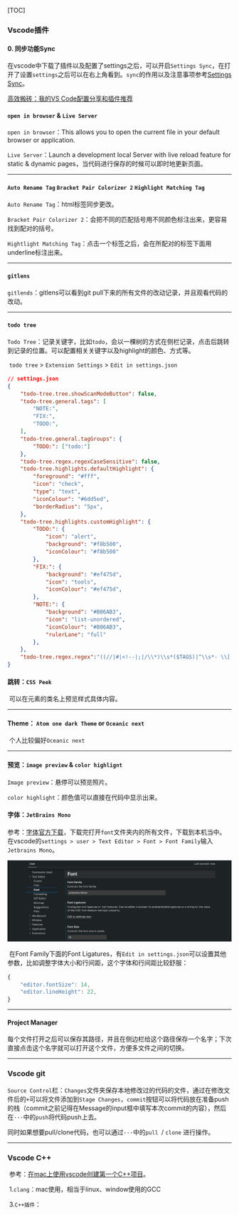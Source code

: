 [TOC]

### Vscode插件

#### 0. 同步功能Sync

​	在vscode中下载了插件以及配置了settings之后，可以开启`Settings Sync`，在打开了设置`settings`之后可以在右上角看到。`sync`的作用以及注意事项参考[Settings Sync](https://code.visualstudio.com/docs/editor/settings-sync)。

[高效搬砖：我的VS Code配置分享和插件推荐](https://my.oschina.net/u/4593024/blog/4549653/)

#### `open in browser` & `Live Server`

`open in browser`：This allows you to open the current file in your default browser or application.

`Live Server`：Launch a development local Server with live reload feature for static & dynamic pages，当代码进行保存的时候可以即时地更新页面。

****

#### `Auto Rename Tag` `Bracket Pair Colorizer 2` `Highlight Matching Tag`

`Auto Rename Tag`：html标签同步更改。

 `Bracket Pair Colorizer 2`：会把不同的匹配括号用不同颜色标注出来，更容易找到配对的括号。

 `Hightlight Matching Tag`：点击一个标签之后，会在所配对的标签下面用underline标注出来。

------------

####  `gitlens`

`gitlends`：gitlens可以看到git pull下来的所有文件的改动记录，并且观看代码的改动。

---

#### `todo tree`

`Todo Tree`：记录关键字，比如`todo`，会以一棵树的方式在侧栏记录，点击后跳转到记录的位置。可以配置相关关键字以及highlight的颜色、方式等。

​		`todo tree` > `Extension Settings` > `Edit in settings.json` 

```json
// settings.json
{
    "todo-tree.tree.showScanModeButton": false,
    "todo-tree.general.tags": [
        "NOTE:",
        "FIX:",
        "TODO:",
    ],
    "todo-tree.general.tagGroups": {
        "TODO:": ["todo:"]
    },
    "todo-tree.regex.regexCaseSensitive": false,
    "todo-tree.highlights.defaultHighlight": {
        "foreground": "#fff",
        "icon": "check",
        "type": "text",
        "iconColour": "#6dd5ed",
        "borderRadius": "5px",
    },
    "todo-tree.highlights.customHighlight": {
        "TODO:": {
            "icon": "alert",
            "background": "#f8b500",
            "iconColour": "#f8b500"
        },
        "FIX:": {
            "background": "#ef475d",
            "icon": "tools",
            "iconColour": "#ef475d",
        },
        "NOTE:": {
            "background": "#B06AB3",
            "icon": "list-unordered",
            "iconColour": "#B06AB3",
            "rulerLane": "full"
        },
    },
    "todo-tree.regex.regex":"((//|#|<!--|;|/\\*)\\s*($TAGS)|^\\s*- \\[ \\])",
}
```

#### 跳转：`CSS Peek`

​	可以在元素的类名上预览样式具体内容。

****

#### Theme： `Atom one dark Theme` or `Oceanic next`

​	个人比较偏好`Oceanic next`

****

#### 预览：`image preview` & `color highlignt`

`Image preview`：悬停可以预览照片。

`color highlight`：颜色值可以直接在代码中显示出来。

#### 字体：`JetBrains Mono`

参考：[字体官方下载](https://www.jetbrains.com/lp/mono/)，下载完打开`font`文件夹内的所有文件，下载到本机当中。在vscode的`settings > user > Text Editor > Font > Font Family`输入`Jetbrains Mono`。 

<img src="./images/Jetbrains-mono.png" alt="image-20210325224048865" style="zoom:50%;" />

​	在Font Family下面的Font Ligatures，有`Edit in settings.json`可以设置其他参数，比如调整字体大小和行间距，这个字体和行间距比较舒服：

```js
{
  	"editor.fontSize": 14,
    "editor.lineHeight": 22,
}
```

****

#### Project Manager

​	每个文件打开之后可以保存其路径，并且在侧边栏给这个路径保存一个名字；下次直接点击这个名字就可以打开这个文件，方便多文件之间的切换。

****

### Vscode git

​		`Source Control`栏：`Changes`文件夹保存本地修改过的代码的文件，通过在修改文件后的`+`可以将文件添加到`Stage Changes`，`commit`按钮可以将代码放在准备push的栈（commit之前记得在Message的input框中填写本次commit的内容），然后在`···`中的`push`将代码push上去。

​		同时如果想要pull/clone代码，也可以通过`···`中的`pull `/ `clone` 进行操作。

****

### Vscode C++

​	参考：[在mac上使用vscode创建第一个C++项目](https://blog.csdn.net/brazy/article/details/92801958)。

​	1.`clang`：mac使用，相当于linux、window使用的GCC

​	3.`C++插件`：